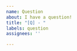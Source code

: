 ```yaml
---
name: Question
about: I have a question!
title: "[Q] - "
labels: question
assignees: ''

---
```


<!-- It's totally okay to ask questions! And as Mr Garrison once said it: There are no stupid questions, just stupid people! (just kidding, any question is valid!) -->
<!-- This template is quite empty as we don't have any general rules for questions. -->
